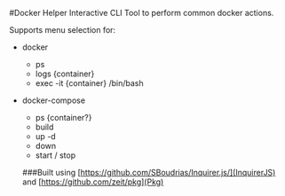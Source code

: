 #Docker Helper
Interactive CLI Tool to perform common docker actions.

Supports menu selection for:
* docker
  * ps
  * logs {container}
  * exec -it {container} /bin/bash
* docker-compose
  * ps {container?}
  * build
  * up -d
  * down
  * start / stop


  ###Built using [https://github.com/SBoudrias/Inquirer.js/](InquirerJS) and [https://github.com/zeit/pkg](Pkg)